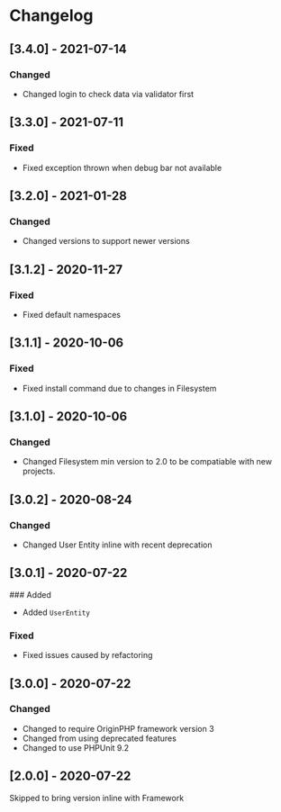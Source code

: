 # Changelog

## [3.4.0] - 2021-07-14

### Changed

- Changed login to check data via validator first

## [3.3.0] - 2021-07-11

### Fixed

- Fixed exception thrown when debug bar not available

## [3.2.0] - 2021-01-28

### Changed

- Changed versions to support newer versions

## [3.1.2] - 2020-11-27

### Fixed

- Fixed default namespaces

## [3.1.1] - 2020-10-06

### Fixed

- Fixed install command due to changes in Filesystem

## [3.1.0] - 2020-10-06

### Changed

- Changed Filesystem min version to 2.0 to be compatiable with new projects.

## [3.0.2] - 2020-08-24

### Changed

- Changed User Entity inline with recent deprecation

## [3.0.1] - 2020-07-22

### Added

- Added `UserEntity`

### Fixed

- Fixed issues caused by refactoring

## [3.0.0] - 2020-07-22

### Changed

- Changed to require OriginPHP framework version 3
- Changed from using deprecated features
- Changed to use PHPUnit 9.2

## [2.0.0] - 2020-07-22

Skipped to bring version inline with Framework
